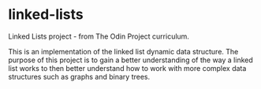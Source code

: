 # linked-lists
Linked Lists project - from The Odin Project curriculum.

This is an implementation of the linked list dynamic data structure. The
purpose of this project is to gain a better understanding of the way a linked
list works to then better understand how to work with more complex data
structures such as graphs and binary trees.
